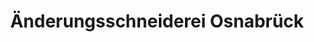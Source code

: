 ---
title: "Änderungsschneiderei Osnabrück"
url: /osnabrueck/aenderungsschneiderei-osnabrueck/
shop: Schneiderei
---